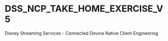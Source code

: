 # DSS_NCP_TAKE_HOME_EXERCISE_V5
Disney Streaming Services - Connected Device Native Client Engineering
